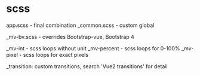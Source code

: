 # scss
app.scss - final combination
_common.scss - custom global

_mv-bv.scss - overrides Bootstrap-vue, Bootstrap 4

_mv-int - scss loops without unit
_mv-percent - scss loops for 0-100%
_mv-pixel - scss loops for exact pixels

_transition: custom transitions, search 'Vue2 transitions' for detail